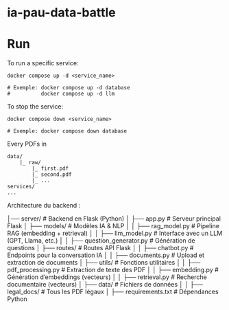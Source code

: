 # ia-pau-data-battle



# Run

To run a specific service:

```shell
docker compose up -d <service_name>

# Exemple: docker compose up -d database
#          docker compose up -d llm
```

To stop the service:

```shell
docker compose down <service_name>

# Exemple: docker compose down database
```

Every PDFs in

```
data/
    |_ raw/
        |_ first.pdf
        |_ second.pdf
        |_ ...
services/
...
```

Architecture du backend : 

│── server/                      # Backend en Flask (Python)
│   ├── app.py                    # Serveur principal Flask
│   ├── models/                    # Modèles IA & NLP
│   │   ├── rag_model.py           # Pipeline RAG (embedding + retrieval)
│   │   ├── llm_model.py           # Interface avec un LLM (GPT, Llama, etc.)
│   │   ├── question_generator.py  # Génération de questions
│   ├── routes/                    # Routes API Flask
│   │   ├── chatbot.py             # Endpoints pour la conversation IA
│   │   ├── documents.py           # Upload et extraction de documents
│   ├── utils/                     # Fonctions utilitaires
│   │   ├── pdf_processing.py      # Extraction de texte des PDF
│   │   ├── embedding.py           # Génération d’embeddings (vecteurs)
│   │   ├── retrieval.py           # Recherche documentaire (vecteurs)
│   ├── data/                      # Fichiers de données
│   │   ├── legal_docs/            # Tous les PDF légaux
│   ├── requirements.txt           # Dépendances Python



